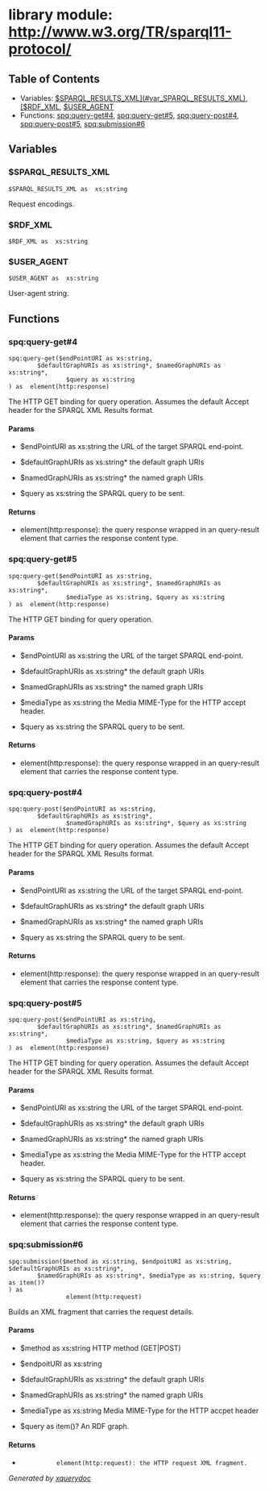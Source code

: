 # library module: http://www.w3.org/TR/sparql11-protocol/


## Table of Contents

* Variables: [$SPARQL_RESULTS_XML](#var_SPARQL_RESULTS_XML), [$RDF_XML](#var_RDF_XML), [$USER_AGENT](#var_USER_AGENT)
* Functions: [spq:query-get\#4](#func_spq_query-get_4), [spq:query-get\#5](#func_spq_query-get_5), [spq:query-post\#4](#func_spq_query-post_4), [spq:query-post\#5](#func_spq_query-post_5), [spq:submission\#6](#func_spq_submission_6)


## Variables

### <a name="var_SPARQL_RESULTS_XML"/> $SPARQL_RESULTS_XML
```xquery
$SPARQL_RESULTS_XML as  xs:string
```
 Request encodings. 


### <a name="var_RDF_XML"/> $RDF_XML
```xquery
$RDF_XML as  xs:string
```

### <a name="var_USER_AGENT"/> $USER_AGENT
```xquery
$USER_AGENT as  xs:string
```
 User-agent string. 




## Functions

### <a name="func_spq_query-get_4"/> spq:query-get\#4
```xquery
spq:query-get($endPointURI as xs:string, 
		$defaultGraphURIs as xs:string*, $namedGraphURIs as xs:string*, 
				$query as xs:string
) as  element(http:response)
```
  The HTTP GET binding for query operation. Assumes the default Accept header  for the SPARQL XML Results format.  


#### Params

* $endPointURI as  xs:string the URL of the target SPARQL end-point.

* $defaultGraphURIs as  xs:string\* the default graph URIs

* $namedGraphURIs as  xs:string\* the named graph URIs

* $query as  xs:string the SPARQL query to be sent.


#### Returns
*  element(http:response): the query response wrapped in an query-result element that carries the response content type.

### <a name="func_spq_query-get_5"/> spq:query-get\#5
```xquery
spq:query-get($endPointURI as xs:string, 
		$defaultGraphURIs as xs:string*, $namedGraphURIs as xs:string*, 
				$mediaType as xs:string, $query as xs:string
) as  element(http:response)
```
  The HTTP GET binding for query operation.   


#### Params

* $endPointURI as  xs:string the URL of the target SPARQL end-point.

* $defaultGraphURIs as  xs:string\* the default graph URIs

* $namedGraphURIs as  xs:string\* the named graph URIs

* $mediaType as  xs:string the Media MIME-Type for the HTTP accept header.

* $query as  xs:string the SPARQL query to be sent.


#### Returns
*  element(http:response): the query response wrapped in an query-result element that carries the response content type.

### <a name="func_spq_query-post_4"/> spq:query-post\#4
```xquery
spq:query-post($endPointURI as xs:string,
		$defaultGraphURIs as xs:string*, 
				$namedGraphURIs as xs:string*, $query as xs:string
) as  element(http:response)
```
  The HTTP GET binding for query operation. Assumes the default Accept header  for the SPARQL XML Results format.  


#### Params

* $endPointURI as  xs:string the URL of the target SPARQL end-point.

* $defaultGraphURIs as  xs:string\* the default graph URIs

* $namedGraphURIs as  xs:string\* the named graph URIs

* $query as  xs:string the SPARQL query to be sent.


#### Returns
*  element(http:response): the query response wrapped in an query-result element that carries the response content type.

### <a name="func_spq_query-post_5"/> spq:query-post\#5
```xquery
spq:query-post($endPointURI as xs:string,
		$defaultGraphURIs as xs:string*, $namedGraphURIs as xs:string*, 
				$mediaType as xs:string, $query as xs:string
) as  element(http:response)
```
  The HTTP GET binding for query operation. Assumes the default Accept header  for the SPARQL XML Results format.  


#### Params

* $endPointURI as  xs:string the URL of the target SPARQL end-point.

* $defaultGraphURIs as  xs:string\* the default graph URIs

* $namedGraphURIs as  xs:string\* the named graph URIs

* $mediaType as  xs:string the Media MIME-Type for the HTTP accept header.

* $query as  xs:string the SPARQL query to be sent.


#### Returns
*  element(http:response): the query response wrapped in an query-result element that carries the response content type.

### <a name="func_spq_submission_6"/> spq:submission\#6
```xquery
spq:submission($method as xs:string, $endpoitURI as xs:string, $defaultGraphURIs as xs:string*, 
		$namedGraphURIs as xs:string*, $mediaType as xs:string, $query as item()?
) as  
				element(http:request)
```
  Builds an XML fragment that carries the request details.  


#### Params

* $method as  xs:string HTTP method (GET|POST)

* $endpoitURI as  xs:string

* $defaultGraphURIs as  xs:string\* the default graph URIs

* $namedGraphURIs as  xs:string\* the named graph URIs

* $mediaType as  xs:string Media MIME-Type for the HTTP accpet header

* $query as  item()? An RDF graph.


#### Returns
*  
				element(http:request): the HTTP request XML fragment.





*Generated by [xquerydoc](https://github.com/xquery/xquerydoc)*
